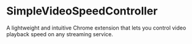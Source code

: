 # SimpleVideoSpeedController
A lightweight and intuitive Chrome extension that lets you control video playback speed on any streaming service.
